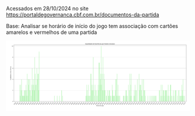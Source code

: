 Acessados em 28/10/2024 no site
https://portaldegovernanca.cbf.com.br/documentos-da-partida

Base:
Analisar se horário de início do jogo tem associação com
cartões amarelos e vermelhos de uma partida

![Grafico01](graficos/Grafico01.png)
